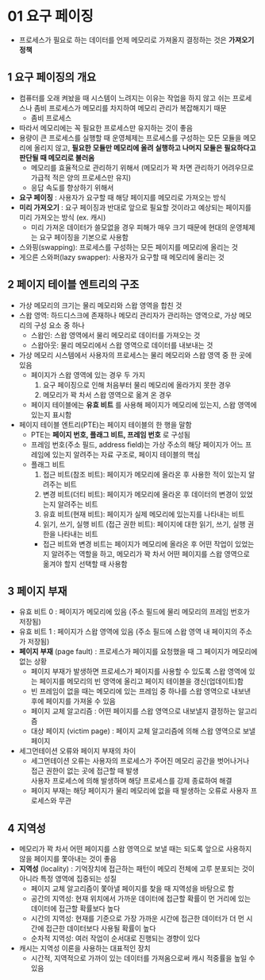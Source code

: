 # 01 요구 페이징
- 프로세스가 필요로 하는 데이터를 언제 메모리로 가져올지 결정하는 것은 __가져오기 정책__

## 1 요구 페이징의 개요
- 컴퓨터를 오래 켜놨을 때 시스템이 느려지는 이유는 작업을 하지 않고 쉬는 프로세스나 좀비 프로세스가 메모리를 차지하여 메모리 관리가 복잡해지기 때문
    - 좀비 프로세스
- 따라서 메모리에는 꼭 필요한 프로세스만 유지하는 것이 좋음
- 용량이 큰 프로세스를 실행할 때 운영체제는 프로세스를 구성하는 모든 모듈을 메모리에 올리지 않고, __필요한 모듈만 메모리에 올려 실행하고 나머지 모듈은 필요하다고 판단될 때 메모리로 불러옴__
    - 메모리를 효율적으로 관리하기 위해서 (메모리가 꽉 차면 관리하기 어려우므로 가급적 적은 양의 프로세스만 유지)
    - 응답 속도를 향상하기 위해서
- __요구 페이징__ : 사용자가 요구할 때 해당 페이지를 메모리로 가져오는 방식
- __미리 가져오기__ : 요구 페이징과 반대로 앞으로 필요할 것이라고 예상되는 페이지를 미리 가져오는 방식 (ex. 캐시)
    - 미리 가져온 데이터가 쓸모없을 경우 피해가 매우 크기 때문에 현대의 운영체제는 요구 페이징을 기본으로 사용함
- 스와핑(swapping): 프로세스를 구성하는 모든 페이지를 메모리에 올리는 것
- 게으른 스와퍼(lazy swapper): 사용자가 요구할 때 메모리에 올리는 것

## 2 페이지 테이블 엔트리의 구조
- 가상 메모리의 크기는 물리 메모리와 스왑 영역을 합친 것
- 스왑 영역: 하드디스크에 존재하나 메모리 관리자가 관리하는 영역으로, 가상 메모리의 구성 요소 중 하나
    - 스왑인: 스왑 영역에서 물리 메모리로 데이터를 가져오는 것
    - 스왑아웃: 물리 메모리에서 스왑 영역으로 데이터를 내보내는 것
- 가상 메모리 시스템에서 사용자의 프로세스는 물리 메모리와 스왑 영역 중 한 곳에 있음
    - 페이지가 스왑 영역에 있는 경우 두 가지
        1. 요구 페이징으로 인해 처음부터 물리 메모리에 올라가지 못한 경우
        2. 메모리가 꽉 차서 스왑 영역으로 옮겨 온 경우
    - 페이지 테이블에는 __유효 비트__ 를 사용해 페이지가 메모리에 있는지, 스왑 영역에 있는지 표시함
- 페이지 테이블 엔트리(PTE)는 페이지 테이블의 한 행을 말함
    - PTE는 __페이지 번호, 플래그 비트, 프레임 번호__ 로 구성됨
    - 프레임 번호(주소 필드, address field)는 가상 주소의 해당 페이지가 어느 프레임에 있는지 알려주는 자료 구조로, 페이지 테이블의 핵심
    - 플래그 비트
        1. 접근 비트(참조 비트): 페이지가 메모리에 올라온 후 사용한 적이 있는지 알려주는 비트
        2. 변경 비트(더티 비트): 페이지가 메모리에 올라온 후 데이터의 변경이 있었는지 알려주는 비트
        3. 유효 비트(현재 비트): 페이지가 실제 메모리에 있는지를 나타내는 비트
        4. 읽기, 쓰기, 실행 비트 (접근 권한 비트): 페이지에 대한 읽기, 쓰기, 실행 권한을 나타내는 비트
        - 접근 비트와 변경 비트는 페이지가 메모리에 올라온 후 어떤 작업이 있었는지 알려주는 역할을 하고, 메모리가 꽉 차서 어떤 페이지를 스왑 영역으로 옮겨야 할지 선택할 때 사용함
    
## 3 페이지 부재
- 유효 비트 0 : 페이지가 메모리에 있음 (주소 필드에 물리 메모리의 프레임 번호가 저장됨)
- 유효 비트 1 : 페이지가 스왑 영역에 있음 (주소 필드에 스왑 영역 내 페이지의 주소가 저장됨)
- __페이지 부재__ (page fault) : 프로세스가 페이지를 요청했을 때 그 페이지가 메모리에 없는 상황  
    - 페이지 부재가 발생하면 프로세스가 페이지를 사용할 수 있도록 스왑 영역에 있는 페이지를 메모리의 빈 영역에 올리고 페이지 테이블을 갱신(업데이트)함
    - 빈 프레임이 없을 때는 메모리에 있는 프레임 중 하나를 스왑 영역으로 내보낸 후에 페이지를 가져올 수 있음
    - 페이지 교체 알고리즘 : 어떤 페이지를 스왑 영역으로 내보낼지 결정하는 알고리즘
    - 대상 페이지 (victim page) : 페이지 교체 알고리즘에 의해 스왑 영역으로 보낼 페이지
- 세그먼테이션 오류와 페이지 부재의 차이
    - 세그먼테이션 오류는 사용자의 프로세스가 주어진 메모리 공간을 벗어나거나 접근 권한이 없는 곳에 접근할 때 발생  
    사용자 프로세스에 의해 발생하며 해당 프로세스를 강제 종료하여 해결
    - 페이지 부재는 해당 페이지가 물리 메모리에 없을 때 발생하는 오류로 사용자 프로세스와 무관

## 4 지역성
- 메모리가 꽉 차서 어떤 페이지를 스왑 영역으로 보낼 때는 되도록 앞으로 사용하지 않을 페이지를 쫓아내는 것이 좋음
- __지역성__ (locality) : 기억장치에 접근하는 패턴이 메모리 전체에 고루 분포되는 것이 아니라 특정 영역에 집중되는 성질
    - 페이지 교체 알고리즘이 쫓아낼 페이지를 찾을 때 지역성을 바탕으로 함
    - 공간의 지역성: 현재 위치에서 가까운 데이터에 접근할 확률이 먼 거리에 있는 데이터에 접근할 확률보다 높다
    - 시간의 지역성: 현재를 기준으로 가장 가까운 시간에 접근한 데이터가 더 먼 시간에 접근한 데이터보다 사용될 확률이 높다
    - 순차적 지역성: 여러 작업이 순서대로 진행되는 경향이 있다
- 캐시는 지역성 이론을 사용하는 대표적인 장치
    - 시간적, 지역적으로 가까이 있는 데이터를 가져옴으로써 캐시 적중률을 높일 수 있음